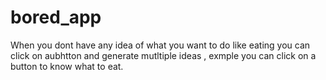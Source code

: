 # bored_app
When you dont have any idea of what you want to do like eating you can click on aubhtton and generate mutltiple ideas , exmple you can click on a button to know what to eat.
